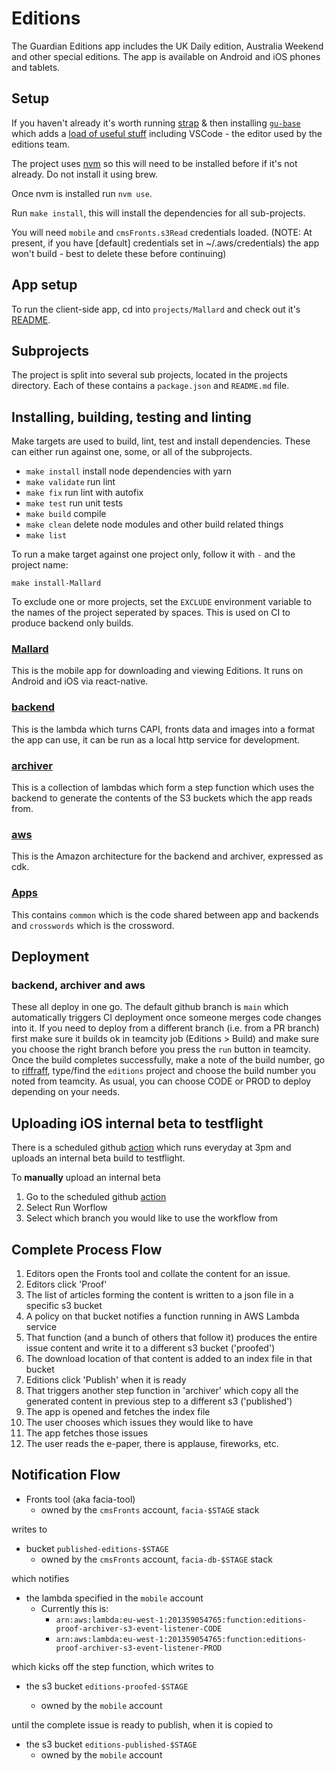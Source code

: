 # Editions

The Guardian Editions app includes the UK Daily edition, Australia Weekend and other special editions. The app is available on Android and iOS phones and tablets.

## Setup

If you haven't already it's worth running [strap](https://macos-strap.herokuapp.com/) & then installing [`gu-base`](https://github.com/guardian/homebrew-devtools) which adds a [load of useful stuff](https://github.com/guardian/homebrew-devtools/blob/main/Casks/gu-base.rb) including VSCode - the editor used by the editions team.

The project uses [nvm](https://github.com/nvm-sh/nvm) so this will need to be installed before if it's not already. Do not install it using brew.

Once nvm is installed run `nvm use`.

Run `make install`, this will install the dependencies for all sub-projects.

You will need `mobile` and `cmsFronts.s3Read` credentials loaded. (NOTE: At present, if you have [default] credentials set in ~/.aws/credentials) the app won't build - best to delete these before continuing)

## App setup

To run the client-side app, cd into `projects/Mallard` and check out it's [README](https://github.com/guardian/editions/tree/main/projects/Mallard).

## Subprojects

The project is split into several sub projects, located in the projects directory. Each of these contains a `package.json` and `README.md` file.

## Installing, building, testing and linting

Make targets are used to build, lint, test and install dependencies. These can either run against one, some, or all of the subprojects.

-   `make install` install node dependencies with yarn
-   `make validate` run lint
-   `make fix` run lint with autofix
-   `make test` run unit tests
-   `make build` compile
-   `make clean` delete node modules and other build related things
-   `make list`

To run a make target against one project only, follow it with `-` and the project name:

`make install-Mallard`

To exclude one or more projects, set the `EXCLUDE` environment variable to the names of the project seperated by spaces. This is used on CI to produce backend only builds.

### [Mallard](https://github.com/guardian/editions/tree/main/projects/Mallard)

This is the mobile app for downloading and viewing Editions. It runs on Android and iOS via react-native.

### [backend](https://github.com/guardian/editions/tree/main/projects/backend)

This is the lambda which turns CAPI, fronts data and images into a format the app can use, it can be run as a local http service for development.

### [archiver](https://github.com/guardian/editions/tree/main/projects/archiver)

This is a collection of lambdas which form a step function which uses the backend to generate the contents of the S3 buckets which the app reads from.

### [aws](https://github.com/guardian/editions/tree/main/projects/aws)

This is the Amazon architecture for the backend and archiver, expressed as cdk.

### [Apps](https://github.com/guardian/editions/tree/main/projects/Apps)

This contains `common` which is the code shared between app and backends and `crosswords` which is the crossword.

## Deployment

### backend, archiver and aws

These all deploy in one go. The default github branch is `main` which automatically triggers CI deployment once someone merges code changes into it. If you need to deploy from a different branch (i.e. from a PR branch) first make sure it builds ok in teamcity job (Editions > Build) and make sure you choose the right branch before you press the `run` button in teamcity. Once the build completes successfully, make a note of the build number, go to [riffraff](https://riffraff.gutools.co.uk), type/find the `editions` project and choose the build number you noted from teamcity. As usual, you can choose CODE or PROD to deploy depending on your needs.

## Uploading iOS internal beta to testflight

There is a scheduled github [action](https://github.com/guardian/editions/actions?query=workflow%3Ascheduled-ios-beta) which runs everyday at 3pm and uploads an internal beta build to testflight.

To **manually** upload an internal beta

1. Go to the scheduled github [action](https://github.com/guardian/editions/actions?query=workflow%3Ascheduled-ios-beta)
2. Select Run Worflow
3. Select which branch you would like to use the workflow from

## Complete Process Flow

1. Editors open the Fronts tool and collate the content for an issue.
1. Editors click 'Proof'
1. The list of articles forming the content is written to a json file in a specific s3 bucket
1. A policy on that bucket notifies a function running in AWS Lambda service
1. That function (and a bunch of others that follow it) produces the entire issue content and write it to a different s3 bucket ('proofed')
1. The download location of that content is added to an index file in that bucket
1. Editions click 'Publish' when it is ready
1. That triggers another step function in 'archiver' which copy all the generated content in previous step to a different s3 ('published')
1. The app is opened and fetches the index file
1. The user chooses which issues they would like to have
1. The app fetches those issues
1. The user reads the e-paper, there is applause, fireworks, etc.

## Notification Flow

-   Fronts tool (aka facia-tool)
    -   owned by the `cmsFronts` account, `facia-$STAGE` stack

writes to

-   bucket `published-editions-$STAGE`
    -   owned by the `cmsFronts` account, `facia-db-$STAGE` stack

which notifies

-   the lambda specified in the `mobile` account
    -   Currently this is:
        -   `arn:aws:lambda:eu-west-1:201359054765:function:editions-proof-archiver-s3-event-listener-CODE`
        -   `arn:aws:lambda:eu-west-1:201359054765:function:editions-proof-archiver-s3-event-listener-PROD`

which kicks off the step function, which writes to

-   the s3 bucket `editions-proofed-$STAGE`

    -   owned by the `mobile` account

until the complete issue is ready to publish, when it is copied to

-   the s3 bucket `editions-published-$STAGE`
    -   owned by the `mobile` account

